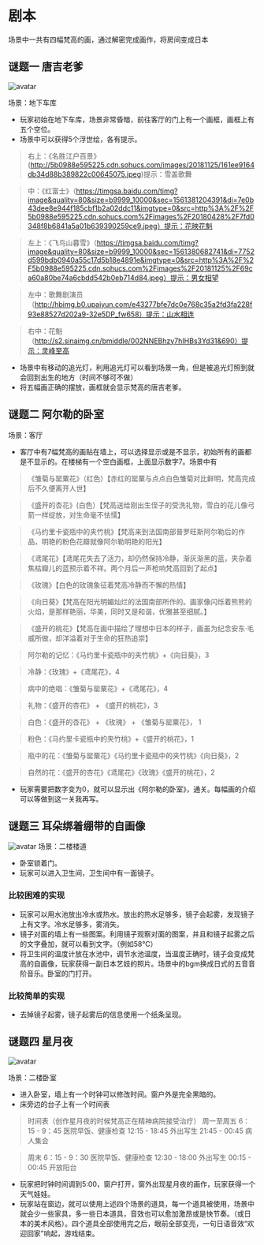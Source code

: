 # 剧本

场景中一共有四幅梵高的画，通过解密完成画作，将房间变成日本

## 谜题一 唐吉老爹
![avatar](http://s4.sinaimg.cn/bmiddle/002NNEBhzy7hIIEaW0r33&690)

场景：地下车库
* 玩家初始在地下车库，场景非常昏暗，前往客厅的门上有一个画框，画框上有五个空位。
* 场景中可以获得5个浮世绘，各有提示。
> 右上：《名胜江户百景》(http://5b0988e595225.cdn.sohucs.com/images/20181125/161ee9164db34d88b389822c00645075.jpeg)提示：雪盖歌舞

> 中：《红富士》（https://timgsa.baidu.com/timg?image&quality=80&size=b9999_10000&sec=1561381204391&di=7e0b43dee8e944f185cbf1b2a02ddc11&imgtype=0&src=http%3A%2F%2F5b0988e595225.cdn.sohucs.com%2Fimages%2F20180428%2F7fd0348f8b6841a5a01b639390259ce9.jpeg）提示：花映花魁

> 左上：《飞鸟山暮雪》（https://timgsa.baidu.com/timg?image&quality=80&size=b9999_10000&sec=1561380682741&di=7752d599bdb0940a55c17d5b18e4891e&imgtype=0&src=http%3A%2F%2F5b0988e595225.cdn.sohucs.com%2Fimages%2F20181125%2F69ca60a80be74a6cbdd542b0eb714d84.jpeg）提示：男女相望

> 左中：歌舞剧演员（http://hbimg.b0.upaiyun.com/e43277bfe7dc0e768c35a2fd3fa228f93e88527d202a9-32e5DP_fw658）提示：山水相连

> 右中：花魁（http://s2.sinaimg.cn/bmiddle/002NNEBhzy7hIHBs3Yd31&690）提示：灵峰至高

* 场景中有移动的追光灯，利用追光灯可以看到场景一角，但是被追光灯照到就会回到出生的地方（时间不够可不做）
* 将五幅画正确的摆放，画框就会显示梵高的唐吉老爹。


## 谜题二 阿尔勒的卧室

场景：客厅
* 客厅中有7幅梵高的画贴在墙上，可以选择显示或是不显示，初始所有的画都是不显示的。在楼梯有一个空白画框，上面显示数字7。场景中有
> 《雏菊与罂粟花》（红色）【赤红的罂粟与点点白色雏菊对比鲜明，梵高完成后不久便离开人世】

> 《盛开的杏花》(白色）【梵高送给刚出生侄子的受洗礼物，雪白的花儿像弓箭一样绽放，对生命毫不怯懦】

> 《马约里卡瓷瓶中的夹竹桃》【梵高来到法国南部普罗旺斯阿尔勒后的作品，明艳的粉色花瓣就像阿尔勒明艳的阳光】

> 《鸢尾花》【鸢尾花失去了活力，却仍然保持冷静，渐灰渐黑的蓝，夹杂着焦枯瓣儿的蓝预示着不祥。两个月后一声枪响梵高回到了起点】

> 《玫瑰》【白色的玫瑰象征着梵高冷静而不懈的热情】

> 《向日葵》【梵高在阳光明媚灿烂的法国南部所作的。画家像闪烁着熊熊的火焰，是那样艳丽，华美，同时又是和谐，优雅甚至细腻。】

> 《盛开的桃花》【梵高在画中描绘了理想中日本的样子，画虽为纪念安东·毛威所做，却洋溢着对于生命的狂热追崇】

> 阿尔勒的记忆：《马约里卡瓷瓶中的夹竹桃》+《向日葵》，3

> 冷静：《玫瑰》+《鸢尾花》，4

> 病中的绝唱：《雏菊与罂粟花》+《鸢尾花》，4

> 礼物：《盛开的杏花》 + 《盛开的桃花》，3

> 白色：《盛开的杏花》 + 《玫瑰》 + 《雏菊与罂粟花》， 1

> 粉色：《马约里卡瓷瓶中的夹竹桃》+《盛开的桃花》，1

> 瓶中的花：《雏菊与罂粟花》《马约里卡瓷瓶中的夹竹桃》《向日葵》，2

> 自然的花：《盛开的杏花》《鸢尾花》《玫瑰》《盛开的桃花》，2

* 玩家需要把数字变为0，就可以显示出《阿尔勒的卧室》，通关。每幅画的介绍可以等做到这一关我再写。

## 谜题三 耳朵绑着绷带的自画像
![avatar](http://5b0988e595225.cdn.sohucs.com/images/20180128/90b1c8462ce249d7b7a126a819453f27.jpeg)
场景：二楼楼道
* 卧室锁着门。
* 玩家可以进入卫生间，卫生间中有一面镜子。
### 比较困难的实现
* 玩家可以用水池放出冷水或热水。放出的热水足够多，镜子会起雾，发现镜子上有文字。冷水足够多，雾消失。
* 镜子对面的墙上有一些图案。利用镜子观察对面的图案，并且和镜子起雾之后的文字叠加，就可以看到文字。（例如58℃）
* 将卫生间的温度计放在水池中，调节水池温度，当温度正确时，镜子会变成梵高的自画像，玩家获得一副日本艺妓的照片。场景中的bgm换成日式的五音音阶音乐。卧室的门打开。
### 比较简单的实现
* 去掉镜子起雾，镜子起雾后的信息使用一个纸条呈现。

## 谜题四 星月夜
![avatar](http://5b0988e595225.cdn.sohucs.com/images/20180128/ee80a8a3ec97442280f940d40bbb3c8a.jpeg)

场景：二楼卧室

* 进入卧室，墙上有一个时钟可以修改时间。窗户外是完全黑暗的。
* 床旁边的台子上有一个时间表
> 时间表（创作星月夜的时候梵高正在精神病院接受治疗）
> 周一至周五 
> 6：15 - 9：45 医院早饭、健康检查
> 12:15 - 18:45 外出写生
> 21:45 - 00:45 病人集会

> 周末
> 6：15 - 9：30 医院早饭、健康检查
> 12:30 - 18:00 外出写生
> 00:15 - 00:45 开放阳台

* 玩家把时钟时间调到5:00，窗户打开，窗外出现星月夜的画作，玩家获得一个天气娃娃。
* 玩家站在窗边，就可以使用上述四个场景的道具，每一个道具被使用，场景中就会少一些家具，多一些日本道具，音效也可以愈加激昂或是快节奏。（或日本的美术风格）。四个道具全部使用完之后，眼前全部变亮，一句日语音效“欢迎回家”响起，游戏结束。

